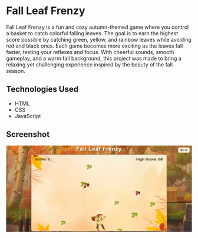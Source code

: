 # Fall Leaf Frenzy

Fall Leaf Frenzy is a fun and cozy autumn-themed game where you control a basket to catch colorful falling leaves. The goal is to earn the highest score possible by catching green, yellow, and rainbow leaves while avoiding red and black ones. Each game becomes more exciting as the leaves fall faster, testing your reflexes and focus. With cheerful sounds, smooth gameplay, and a warm fall background, this project was made to bring a relaxing yet challenging experience inspired by the beauty of the fall season.

## Technologies Used
- HTML
- CSS
- JavaScript

## Screenshot
![Fall Leaf Frenzy Screenshot](images/gameScreenshot.png)